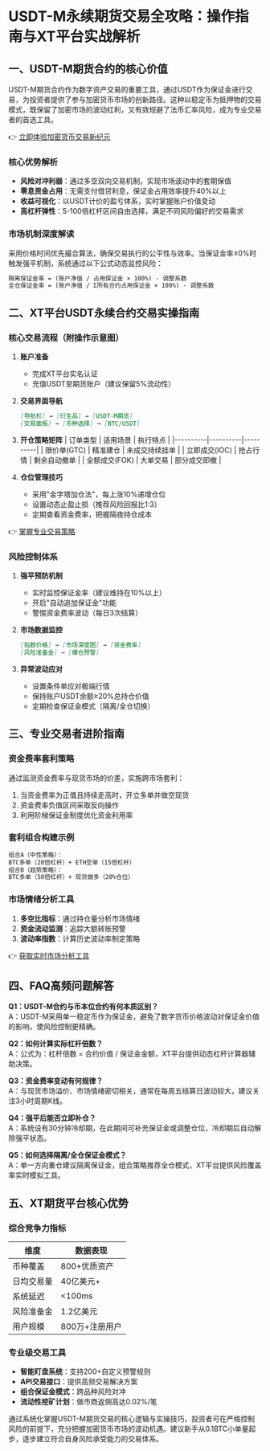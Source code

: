 # USDT-M永续期货交易全攻略：操作指南与XT平台实战解析

## 一、USDT-M期货合约的核心价值

USDT-M期货合约作为数字资产交易的重要工具，通过USDT作为保证金进行交易，为投资者提供了参与加密货币市场的创新路径。这种以稳定币为抵押物的交易模式，既保留了加密市场的波动红利，又有效规避了法币汇率风险，成为专业交易者的首选工具。

👉 [立即体验加密货币交易新纪元](https://bit.ly/okx_welcome)

### 核心优势解析
- **风险对冲利器**：通过多空双向交易机制，实现市场波动中的套期保值
- **零息资金占用**：无需支付借贷利息，保证金占用效率提升40%以上
- **收益可视化**：以USDT计价的盈亏体系，实时掌握账户价值变动
- **高杠杆弹性**：5-100倍杠杆区间自由选择，满足不同风险偏好的交易需求

### 市场机制深度解读
采用价格时间优先撮合算法，确保交易执行的公平性与效率。当保证金率≤0%时触发强平机制，系统通过以下公式动态监控风险：
```markdown
隔离保证金率 = (账户净值 / 占用保证金 × 100%) - 调整系数
全仓保证金率 = (账户净值 / Σ所有合约占用保证金 × 100%) - 调整系数
```

## 二、XT平台USDT永续合约交易实操指南

### 核心交易流程（附操作示意图）
1. **账户准备**
   - 完成XT平台实名认证
   - 充值USDT至期货账户（建议保留5%流动性）

2. **交易界面导航**
   ```markdown
   [导航栏] → [衍生品] → [USDT-M期货]
   [交易面板] → [币种选择] → [BTC/USDT]
   ```

3. **开仓策略矩阵**
   | 订单类型 | 适用场景 | 执行特点 |
   |----------|----------|----------|
   | 限价单(GTC) | 精准建仓 | 未成交持续挂单 |
   | 立即成交(IOC) | 抢占行情 | 剩余自动撤单 |
   | 全额成交(FOK) | 大单交易 | 部分成交即撤 |

4. **仓位管理技巧**
   - 采用"金字塔加仓法"，每上涨10%递增仓位
   - 设置动态止盈止损（推荐风险回报比1:3）
   - 定期查看资金费率，把握隔夜持仓成本

👉 [掌握专业交易策略](https://bit.ly/okx_welcome)

### 风险控制体系
1. **强平预防机制**
   - 实时监控保证金率（建议维持在10%以上）
   - 开启"自动追加保证金"功能
   - 警惕资金费率波动（每日3次结算）

2. **市场数据监控**
   ```markdown
   [指数价格] → [市场深度图] → [资金费率]
   [风险准备金] → [爆仓预警]
   ```

3. **异常波动应对**
   - 设置条件单应对极端行情
   - 保持账户USDT余额≥20%总持仓价值
   - 定期检查保证金模式（隔离/全仓切换）

## 三、专业交易者进阶指南

### 资金费率套利策略
通过监测资金费率与现货市场的价差，实施跨市场套利：
1. 当资金费率为正值且持续走高时，开立多单并做空现货
2. 资金费率负值区间采取反向操作
3. 利用阶梯保证金制度优化资金利用率

### 套利组合构建示例
```markdown
组合A（中性策略）：
BTC多单（20倍杠杆）+ ETH空单（15倍杠杆）
组合B（趋势策略）：
BTC多单（50倍杠杆）+ 现货做多（20%仓位）
```

### 市场情绪分析工具
1. **多空比指标**：通过持仓量分析市场情绪
2. **资金流动监测**：追踪大额转账预警
3. **波动率指数**：计算历史波动率制定策略

👉 [获取实时市场分析工具](https://bit.ly/okx_welcome)

## 四、FAQ高频问题解答

**Q1：USDT-M合约与币本位合约有何本质区别？**  
A：USDT-M采用单一稳定币作为保证金，避免了数字货币价格波动对保证金价值的影响，使风险控制更精确。

**Q2：如何计算实际杠杆倍数？**  
A：公式为：杠杆倍数 = 合约价值 / 保证金金额，XT平台提供动态杠杆计算器辅助决策。

**Q3：资金费率变动有何规律？**  
A：与现货市场溢价、市场情绪密切相关，通常在每周五结算日波动较大，建议关注3小时周期K线。

**Q4：强平后能否立即补仓？**  
A：系统设有30分钟冷却期，在此期间可补充保证金或调整仓位，冷却期后自动解除强平状态。

**Q5：如何选择隔离/全仓保证金模式？**  
A：单一方向重仓建议隔离保证金，组合策略推荐全仓模式，XT平台提供风险覆盖率实时模拟工具。

## 五、XT期货平台核心优势

### 综合竞争力指标
| 维度         | 数据表现          |
|--------------|-------------------|
| 币种覆盖     | 800+优质资产      |
| 日均交易量   | 40亿美元+         |
| 系统延迟     | <100ms           |
| 风险准备金   | 1.2亿美元         |
| 用户规模     | 800万+注册用户    |

### 专业级交易工具
- **智能盯盘系统**：支持200+自定义预警规则
- **API交易接口**：提供高频交易解决方案
- **组合保证金模式**：跨品种风险对冲
- **流动性挖矿计划**：做市商返佣高达0.02%/笔

通过系统化掌握USDT-M期货交易的核心逻辑与实操技巧，投资者可在严格控制风险的前提下，充分把握加密货币市场的波动机遇。建议新手从0.1BTC小单量起步，逐步建立符合自身风险承受能力的交易体系。